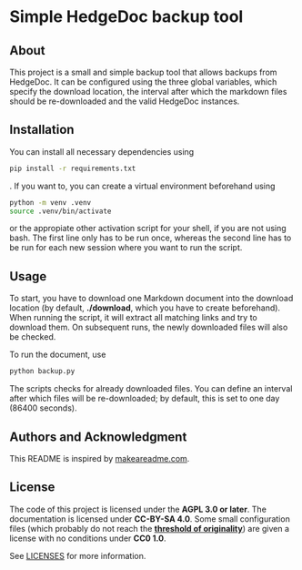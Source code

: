 <!--
SPDX-FileCopyrightText: 2024 Benedikt Bastin

SPDX-License-Identifier: CC-BY-SA-4.0
-->

# Simple HedgeDoc backup tool

## About

This project is a small and simple backup tool that allows backups from
HedgeDoc. It can be configured using the three global variables, which specify
the download location, the interval after which the markdown files should be
re-downloaded and the valid HedgeDoc instances.

## Installation

You can install all necessary dependencies using

```bash
pip install -r requirements.txt
```

. If you want to, you can create a virtual environment beforehand using

```bash
python -m venv .venv
source .venv/bin/activate
```

or the appropiate other activation script for your shell,
if you are not using bash. The first line only has to be run once,
whereas the second line has to be run for each new session where you
want to run the script.

## Usage

To start, you have to download one Markdown document into the download location
(by default, **./download**, which you have to create beforehand). When running
the script, it will extract all matching links and try to download them. On
subsequent runs, the newly downloaded files will also be checked.

To run the document, use

```bash
python backup.py
```

The scripts checks for already downloaded files. You can define an interval
after which files will be re-downloaded; by default, this is set to one day
(86400 seconds).

## Authors and Acknowledgment

This README is inspired by [makeareadme.com](https://www.makeareadme.com/).

## License

The code of this project is licensed under the **AGPL 3.0 or later**. The
documentation is licensed under **CC-BY-SA 4.0**. Some small configuration
files (which probably do not reach the [**threshold of originality**][
threshold]) are given a license with no conditions under **CC0 1.0**.

See [LICENSES](LICENSES) for more information.


[makeareadme]: https://www.makeareadme.com/
[threshold]: https://en.wikipedia.org/wiki/Threshold_of_originality
